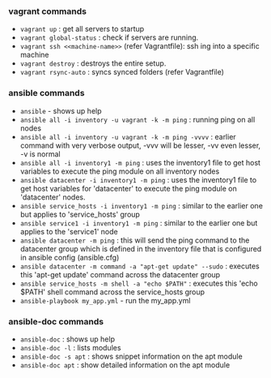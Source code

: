 ### vagrant commands
  * `vagrant up` : get all servers to startup
  * `vagrant global-status` : check if servers are running.
  * `vagrant ssh <<machine-name>>` (refer Vagrantfile): ssh ing into a specific machine
  * `vagrant destroy` : destroys the entire setup.
  * `vagrant rsync-auto` : syncs synced folders (refer Vagrantfile)

### ansible commands
  * `ansible` - shows up help
  * `ansible all -i inventory -u vagrant -k -m ping` : running ping on all nodes
  * `ansible all -i inventory -u vagrant -k -m ping -vvvv` : earlier command with very verbose output, -vvv will be lesser, -vv even lesser, -v is normal
  * `ansible all -i inventory1 -m ping` : uses the inventory1 file to get host variables to execute the ping module on all inventory nodes
  * `ansible datacenter -i inventory1 -m ping` : uses the inventory1 file to get host variables for 'datacenter' to execute the ping module on 'datacenter' nodes.
  * `ansible service_hosts -i inventory1 -m ping` : similar to the earlier one but applies to 'service_hosts' group
  * `ansible service1 -i inventory1 -m ping` : similar to the earlier one but applies to the 'service1' node
  * `ansible datacenter -m ping` : this will send the ping command to the datacenter group which is defined in the inventory file that is configured in ansible config (ansible.cfg)
  * `ansible datacenter -m command -a "apt-get update" --sudo` : executes this 'apt-get update' command across the datacenter group
  * `ansible service_hosts -m shell -a "echo $PATH"` : executes this 'echo $PATH' shell command across the service_hosts group
  * `ansible-playbook my_app.yml` - run the my_app.yml


### ansible-doc commands
  * `ansible-doc` : shows up help
  * `ansible-doc -l` : lists modules
  * `ansible-doc -s apt` : shows snippet information on the apt module
  * `ansible-doc apt` : show detailed information on the apt module
